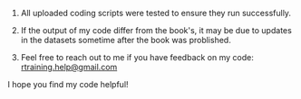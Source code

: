 1. All uploaded coding scripts were tested to ensure they run successfully.

2. If the output of my code differ from the book's, it may be due to updates in the datasets sometime after the book was problished.

3. Feel free to reach out to me if you have feedback on my code: rtraining.help@gmail.com

I hope you find my code helpful!
